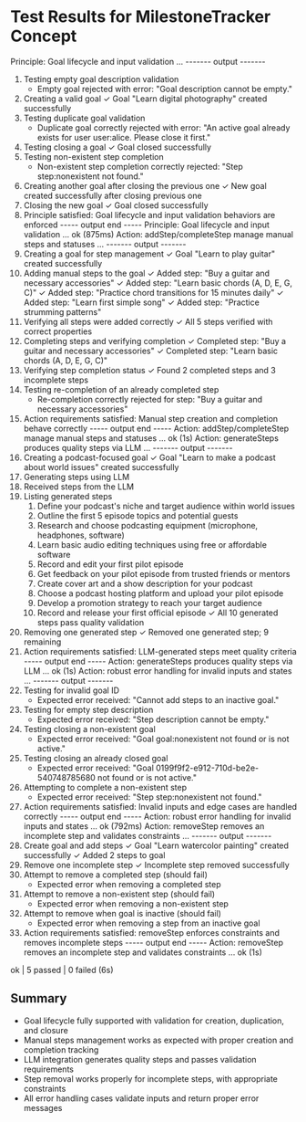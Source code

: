 # Test Results for MilestoneTracker Concept

Principle: Goal lifecycle and input validation ...
------- output -------
1. Testing empty goal description validation
   - Empty goal rejected with error: "Goal description cannot be empty."
2. Creating a valid goal
   ✓ Goal "Learn digital photography" created successfully
3. Testing duplicate goal validation
   - Duplicate goal correctly rejected with error: "An active goal already exists for user user:alice. Please close it first."
4. Testing closing a goal
   ✓ Goal closed successfully
5. Testing non-existent step completion
   - Non-existent step completion correctly rejected: "Step step:nonexistent not found."
6. Creating another goal after closing the previous one
   ✓ New goal created successfully after closing previous one
7. Closing the new goal
   ✓ Goal closed successfully
8. Principle satisfied: Goal lifecycle and input validation behaviors are enforced
----- output end -----
Principle: Goal lifecycle and input validation ... ok (875ms)
Action: addStep/completeStep manage manual steps and statuses ...
------- output -------
1. Creating a goal for step management
   ✓ Goal "Learn to play guitar" created successfully
2. Adding manual steps to the goal
   ✓ Added step: "Buy a guitar and necessary accessories"
   ✓ Added step: "Learn basic chords (A, D, E, G, C)"
   ✓ Added step: "Practice chord transitions for 15 minutes daily"
   ✓ Added step: "Learn first simple song"
   ✓ Added step: "Practice strumming patterns"
3. Verifying all steps were added correctly
   ✓ All 5 steps verified with correct properties
4. Completing steps and verifying completion
   ✓ Completed step: "Buy a guitar and necessary accessories"
   ✓ Completed step: "Learn basic chords (A, D, E, G, C)"
5. Verifying step completion status
   ✓ Found 2 completed steps and 3 incomplete steps
6. Testing re-completion of an already completed step
   - Re-completion correctly rejected for step: "Buy a guitar and necessary accessories"
7. Action requirements satisfied: Manual step creation and completion behave correctly
----- output end -----
Action: addStep/completeStep manage manual steps and statuses ... ok (1s)
Action: generateSteps produces quality steps via LLM ...
------- output -------
1. Creating a podcast-focused goal
   ✓ Goal "Learn to make a podcast about world issues" created successfully
2. Generating steps using LLM
3. Received steps from the LLM
4. Listing generated steps
   1. Define your podcast's niche and target audience within world issues
   2. Outline the first 5 episode topics and potential guests
   3. Research and choose podcasting equipment (microphone, headphones, software)
   4. Learn basic audio editing techniques using free or affordable software
   5. Record and edit your first pilot episode
   6. Get feedback on your pilot episode from trusted friends or mentors
   7. Create cover art and a show description for your podcast
   8. Choose a podcast hosting platform and upload your pilot episode
   9. Develop a promotion strategy to reach your target audience
   10. Record and release your first official episode
   ✓ All 10 generated steps pass quality validation
5. Removing one generated step
   ✓ Removed one generated step; 9 remaining
5. Action requirements satisfied: LLM-generated steps meet quality criteria
----- output end -----
Action: generateSteps produces quality steps via LLM ... ok (1s)
Action: robust error handling for invalid inputs and states ...
------- output -------
1. Testing for invalid goal ID
   - Expected error received: "Cannot add steps to an inactive goal."
2. Testing for empty step description
   - Expected error received: "Step description cannot be empty."
3. Testing closing a non-existent goal
   - Expected error received: "Goal goal:nonexistent not found or is not active."
4. Testing closing an already closed goal
   - Expected error received: "Goal 0199f9f2-e912-710d-be2e-540748785680 not found or is not active."
5. Attempting to complete a non-existent step
   - Expected error received: "Step step:nonexistent not found."
6. Action requirements satisfied: Invalid inputs and edge cases are handled correctly
----- output end -----
Action: robust error handling for invalid inputs and states ... ok (792ms)
Action: removeStep removes an incomplete step and validates constraints ...
------- output -------
1. Create goal and add steps
   ✓ Goal "Learn watercolor painting" created successfully
   ✓ Added 2 steps to goal
2. Remove one incomplete step
   ✓ Incomplete step removed successfully
3. Attempt to remove a completed step (should fail)
   - Expected error when removing a completed step
4. Attempt to remove a non-existent step (should fail)
   - Expected error when removing a non-existent step
5. Attempt to remove when goal is inactive (should fail)
   - Expected error when removing a step from an inactive goal
6. Action requirements satisfied: removeStep enforces constraints and removes incomplete steps
----- output end -----
Action: removeStep removes an incomplete step and validates constraints ... ok (1s)

ok | 5 passed | 0 failed (6s)

## Summary
- Goal lifecycle fully supported with validation for creation, duplication, and closure
- Manual steps management works as expected with proper creation and completion tracking
- LLM integration generates quality steps and passes validation requirements
- Step removal works properly for incomplete steps, with appropriate constraints
- All error handling cases validate inputs and return proper error messages
